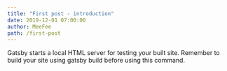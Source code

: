 ```yaml
---
title: "First post - introduction"
date: 2019-12-01 07:00:00
author: MeeFee
path: /first-post
---
```


Gatsby starts a local HTML server for testing your built site. Remember to build your site using gatsby build before using this command.
